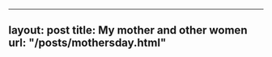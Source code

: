 
---
layout:       post
title:        My mother and other women
url:          "/posts/mothersday.html"
---
            